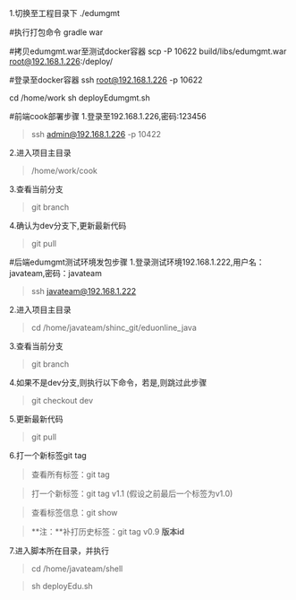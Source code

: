1.切换至工程目录下
./edumgmt

#执行打包命令
gradle war

#拷贝edumgmt.war至测试docker容器
scp -P 10622 build/libs/edumgmt.war root@192.168.1.226:/deploy/

#登录至docker容器
ssh root@192.168.1.226 -p 10622

cd /home/work
sh deployEdumgmt.sh


#前端cook部署步骤
1.登录至192.168.1.226,密码:123456

> ssh admin@192.168.1.226 -p 10422

2.进入项目主目录

> /home/work/cook

3.查看当前分支

> git branch

4.确认为dev分支下,更新最新代码

> git pull


#后端edumgmt测试环境发包步骤
1.登录测试环境192.168.1.222,用户名：javateam,密码：javateam

> ssh javateam@192.168.1.222

2.进入项目主目录

> cd /home/javateam/shinc_git/eduonline_java

3.查看当前分支

> git branch

4.如果不是dev分支,则执行以下命令，若是,则跳过此步骤

> git checkout dev

5.更新最新代码

> git pull

6.打一个新标签git tag <tagname>

>查看所有标签：git tag

>打一个新标签：git tag v1.1 (假设之前最后一个标签为v1.0)

>查看标签信息：git show <tagname>

>**注：**补打历史标签：git tag v0.9 **版本id**

7.进入脚本所在目录，并执行

>cd /home/javateam/shell

>sh deployEdu.sh


